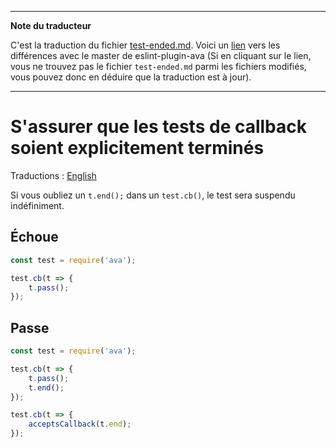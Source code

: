 ___
**Note du traducteur**

C'est la traduction du fichier [test-ended.md](https://github.com/avajs/eslint-plugin-ava/blob/master/docs/rules/test-ended.md). Voici un [lien](https://github.com/avajs/eslint-plugin-ava/compare/7542453058c30ebbc79c7bfeb689492fce226d8f...master#diff-1a18b5ae66bcbafffe3be0ff7f18fa26) vers les différences avec le master de eslint-plugin-ava (Si en cliquant sur le lien, vous ne trouvez pas le fichier `test-ended.md` parmi les fichiers modifiés, vous pouvez donc en déduire que la traduction est à jour).
___
# S'assurer que les tests de callback soient explicitement terminés

Traductions : [English](https://github.com/avajs/eslint-plugin-ava/blob/master/docs/rules/test-ended.md)

Si vous oubliez un `t.end();` dans un `test.cb()`, le test sera suspendu indéfiniment.


## Échoue

```js
const test = require('ava');

test.cb(t => {
	t.pass();
});
```


## Passe

```js
const test = require('ava');

test.cb(t => {
	t.pass();
	t.end();
});

test.cb(t => {
	acceptsCallback(t.end);
});
```

